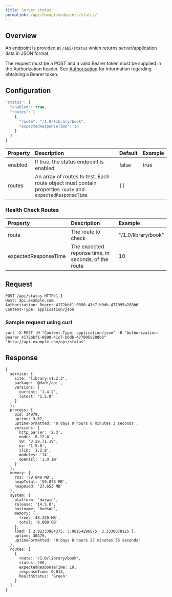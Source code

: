 ```yaml
---
title: Server status
permalink: /api/theapi/endpoints/status/
---
```


## Overview

An endpoint is provided at `/api/status` which returns server/application data in JSON format.

The request must be a POST and a valid Bearer token must be supplied in the Authorization header. See [Authorisation](https://github.com/dadi/api/blob/docs/docs/authorisation.md) for information regarding obtaining a Bearer token.

## Configuration

```js
"status": {
  "enabled": true,
  "routes": [
    {
      "route": "/1.0/library/book",
      "expectedResponseTime": 10
    }
  ]
}
```

Property       | Description                 | Default  | Example
:--------------|:----------------------------|:---------|:--------
enabled        | If true, the status endpoint is enabled   |     false          |  true      
routes         | An array of routes to test. Each route object must contain properties `route` and `expectedResponseTime` | `[]` |

### Health Check Routes

Property       | Description                 | Example
:--------------|:----------------------------|:--------
route        | The route to check   |  "/1.0/library/book"
expectedResponseTime   | The expected reponse time, in seconds, of the route |  10


## Request

```
POST /api/status HTTP/1.1
Host: api.example.com
Authorization: Bearer 4172bbf1-0890-41c7-b0db-477095a288b6
Content-Type: application/json
```

### Sample request using curl

```
curl -X POST -H "Content-Type: application/json" -H "Authorization: Bearer 4172bbf1-0890-41c7-b0db-477095a288b6" "http://api.example.com/api/status"
```

## Response

```
{
  service: {
    site: 'library-v1.2.3',
    package: '@dadi/api',
    versions: {
      current: '1.4.2',
      latest: '1.5.0'
    }
  },
  process: {
    pid: 34979,
    uptime: 3.62,
    uptimeFormatted: '0 days 0 hours 0 minutes 3 seconds',
    versions: {
      http_parser: '2.3',
      node: '0.12.4',
      v8: '3.28.71.19',
      uv: '1.5.0',
      zlib: '1.2.8',
      modules: '14',
      openssl: '1.0.1m'
    }
  },
  memory: {
    rss: '79.848 MB',
    heapTotal: '59.878 MB',
    heapUsed: '27.653 MB'
  },
  system: {
    platform: 'darwin',
    release: '14.5.0',
    hostname: 'hudson',
    memory: {
      free: '48.320 MB',
      total: '8.000 GB'
    },
    load: [ 2.92333984375, 3.08154296875, 3.3330078125 ],
    uptime: 30475,
    uptimeFormatted: '0 days 8 hours 27 minutes 55 seconds'
  },
  routes: [
    {
      route: '/1.0/library/book',
      status: 200,
      expectedResponseTime: 10,
      responseTime: 0.013,
      healthStatus: 'Green'
    }
  ]
}
```
